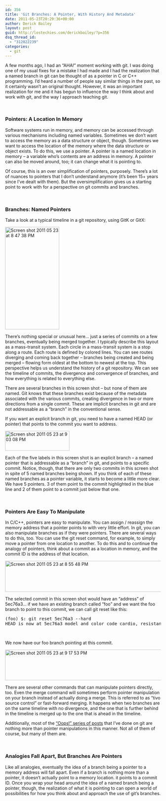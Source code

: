 ```yaml
---
id: 356
title: 'Git Branches: A Pointer, With History And Metadata'
date: 2011-05-23T20:29:36+00:00
author: Derick Bailey
layout: post
guid: http://lostechies.com/derickbailey/?p=356
dsq_thread_id:
  - "312022239"
categories:
  - git
---
```

A few months ago, I had an &#8220;AHA!&#8221; moment working with git. I was doing one of my usual fixes for a mistake I had made and I had the realization that a named branch in git can be thought of as a pointer in C or C++ programming. I&#8217;d heard a number of people say similar things in the past, so it certainly wasn&#8217;t an original thought. However, it was an important realization for me and it has begun to influence the way I think about and work with git, and the way I approach teaching git.

 

### Pointers: A Location In Memory

Software systems run in memory, and memory can be accessed through various mechanisms including named variables. Sometimes we don&#8217;t want to access the memory as a data structure or object, though. Sometimes we want to access the location of the memory where the data structure or object exists. To do this, we use a pointer. A pointer is a named location in memory &#8211; a variable who&#8217;s contents are an address in memory. A pointer can also be moved around, too; it can change what it is pointing to.

Of course, this is an over simplification of pointers, purposely. There&#8217;s a lot of nuances to pointers that I don&#8217;t understand anymore (it&#8217;s been 15+ years since I&#8217;ve dealt with them). But the oversimplification gives us a starting point to work with for a perspective on git commits and branches.

 

### Branches: Named Pointers

Take a look at a typical timeline in a git repository, using GitK or GitX:

<img title="Screen shot 2011-05-23 at 8.47.38 PM.png" src="http://lostechies.com/derickbailey/files/2011/05/Screen-shot-2011-05-23-at-8.47.38-PM.png" border="0" alt="Screen shot 2011 05 23 at 8 47 38 PM" width="175" height="331" />

There&#8217;s nothing special or unusual here&#8230; just a series of commits on a few branches, eventually being merged together. I typically describe this layout as a mass-transit system. Each circle in a mass-transit system is a stop along a route. Each route is defined by colored lines. You can see routes diverging and coming back together &#8211; branches being created and being merged &#8211; flowing form oldest at the bottom to newest at the top. This perspective helps us understand the history of a git repository. We can see the timeline of commits, the divergence and convergence of branches, and how everything is related to everything else.

There are several branches in this screen shot &#8211; but none of them are named. Git knows that these branches exist because of the metadata associated with the various commits, creating divergence in two or more directions from a single commit. These are implicit branches in git and are not addressable as a &#8220;branch&#8221; in the conventional sense.

If you want an explicit branch in git, you need to have a named HEAD (or pointer) that points to the commit you want to address.

<img title="Screen shot 2011-05-23 at 9.03.08 PM.png" src="http://lostechies.com/derickbailey/files/2011/05/Screen-shot-2011-05-23-at-9.03.08-PM.png" border="0" alt="Screen shot 2011 05 23 at 9 03 08 PM" width="208" height="64" />

Each of the five labels in this screen shot is an explicit branch &#8211; a named pointer that is addressable as a &#8220;branch&#8221; in git, and points to a specific commit. Notice, though, that there are only two commits in this screen shot in spite of 5 named branches being shown. If you think of each of these named branches as a pointer variable, it starts to become a little more clear. We have 5 pointers. 3 of them point to the commit highlighted in the blue line and 2 of them point to a commit just below that one.

 

### Pointers Are Easy To Manipulate

In C/C++, pointers are easy to manipulate. You can assign / reassign the memory address that a pointer points to with very little effort. In git, you can also manipulate branches as if they were pointers. There are several ways to do this, too. You can use the git reset command, for example, to simply move a pointer from one location to another. To do this and to continue the analogy of pointers, think about a commit as a location in memory, and the commit ID is the address of that location.

<img title="Screen shot 2011-05-23 at 8.55.48 PM.png" src="http://lostechies.com/derickbailey/files/2011/05/Screen-shot-2011-05-23-at-8.55.48-PM1.png" border="0" alt="Screen shot 2011 05 23 at 8 55 48 PM" width="600" height="100" />

The selected commit in this screen shot would have an &#8220;address&#8221; of 5ec76a3&#8230; if we have an existing branch called &#8220;foo&#8221; and we want the foo branch to point to this commit, we can call git reset like this:

<pre>(foo) $: git reset 5ec76a3 --hard
HEAD is now at 5ec76a3 model and color code cardio, resistance and total exercise
</pre>

 

We now have our foo branch pointing at this commit.

<img title="Screen shot 2011-05-23 at 9.17.53 PM.png" src="http://lostechies.com/derickbailey/files/2011/05/Screen-shot-2011-05-23-at-9.17.53-PM.png" border="0" alt="Screen shot 2011 05 23 at 9 17 53 PM" width="600" height="99" />

There are several other commands that can manipulate pointers directly, too. Even the merge command will sometimes perform pointer manipulation on your branch instead of actually doing a merge. This is referred to as &#8220;tivo source control&#8221; or fast-forward merging. It happens when two branches are on the same timeline with no divergence, and the one that is further behind in the timeline is merged up to the one that is ahead in the timeline.

Additionally, most of the [&#8220;Oops!&#8221; series of posts](http://lostechies.com/derickbailey/category/git/) that I&#8217;ve done on git are nothing more than pointer manipulations in this manner. Not all of them of course, but many of them are.

 

### Analogies Fall Apart, But Branches Are Pointers

Like all analogies, eventually the idea of a branch being a pointer to a memory address will fall apart. Even if a branch is nothing more than a pointer, it doesn&#8217;t actually point to a memory location. it points to a commit ID. Once you wrap your head around the idea of a named branch being a pointer, though, the realization of what it is pointing to can open a world of possibilities for how you think about and approach the use of git&#8217;s branches.